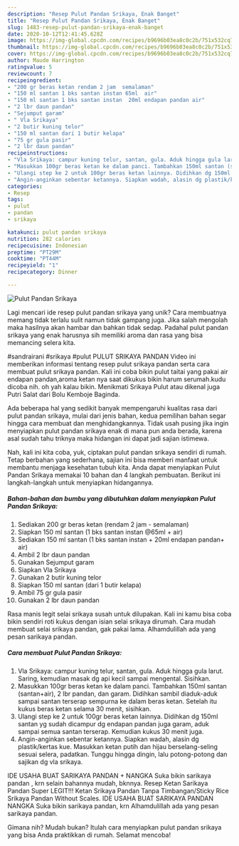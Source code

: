 ```yaml
---
description: "Resep Pulut Pandan Srikaya, Enak Banget"
title: "Resep Pulut Pandan Srikaya, Enak Banget"
slug: 1483-resep-pulut-pandan-srikaya-enak-banget
date: 2020-10-12T12:41:45.628Z
image: https://img-global.cpcdn.com/recipes/b9696b03ea8c0c2b/751x532cq70/pulut-pandan-srikaya-foto-resep-utama.jpg
thumbnail: https://img-global.cpcdn.com/recipes/b9696b03ea8c0c2b/751x532cq70/pulut-pandan-srikaya-foto-resep-utama.jpg
cover: https://img-global.cpcdn.com/recipes/b9696b03ea8c0c2b/751x532cq70/pulut-pandan-srikaya-foto-resep-utama.jpg
author: Maude Harrington
ratingvalue: 5
reviewcount: 7
recipeingredient:
- "200 gr beras ketan rendam 2 jam  semalaman"
- "150 ml santan 1 bks santan instan 65ml  air"
- "150 ml santan 1 bks santan instan  20ml endapan pandan air"
- "2 lbr daun pandan"
- "Sejumput garam"
- " Vla Srikaya"
- "2 butir kuning telor"
- "150 ml santan dari 1 butir kelapa"
- "75 gr gula pasir"
- "2 lbr daun pandan"
recipeinstructions:
- "Vla Srikaya: campur kuning telur, santan, gula. Aduk hingga gula larut. Saring, kemudian masak dg api kecil sampai mengental. Sisihkan."
- "Masukkan 100gr beras ketan ke dalam panci. Tambahkan 150ml santan (santan+air), 2 lbr pandan, dan garam. Didihkan sambil diaduk-aduk sampai santan terserap sempurna ke dalam beras ketan. Setelah itu kukus beras ketan selama 30 menit, sisihkan."
- "Ulangi step ke 2 untuk 100gr beras ketan lainnya. Didihkan dg 150ml santan yg sudah dicampur dg endapan pandan juga garam, aduk sampai semua santan terserap. Kemudian kukus 30 menit juga."
- "Angin-anginkan sebentar ketannya. Siapkan wadah, alasin dg plastik/kertas kue. Masukkan ketan putih dan hijau berselang-seling sesuai selera, padatkan. Tunggu hingga dingin, lalu potong-potong dan sajikan dg vla srikaya."
categories:
- Resep
tags:
- pulut
- pandan
- srikaya

katakunci: pulut pandan srikaya 
nutrition: 282 calories
recipecuisine: Indonesian
preptime: "PT29M"
cooktime: "PT44M"
recipeyield: "1"
recipecategory: Dinner

---
```



![Pulut Pandan Srikaya](https://img-global.cpcdn.com/recipes/b9696b03ea8c0c2b/751x532cq70/pulut-pandan-srikaya-foto-resep-utama.jpg)

Lagi mencari ide resep pulut pandan srikaya yang unik? Cara membuatnya memang tidak terlalu sulit namun tidak gampang juga. Jika salah mengolah maka hasilnya akan hambar dan bahkan tidak sedap. Padahal pulut pandan srikaya yang enak harusnya sih memiliki aroma dan rasa yang bisa memancing selera kita.

#sandrairani #srikaya #pulut PULUT SRIKAYA PANDAN Video ini memberikan informasi tentang resep pulut srikaya pandan serta cara membuat pulut srikaya pandan. Kali ini coba bikin pulut taitai yang pakai air endapan pandan,aroma ketan nya saat dikukus bikin harum serumah.kudu dicoba nih. oh yah kalau bikin. Menikmati Srikaya Pulut atau dikenal juga Putri Salat dari Bolu Kemboje Baginda.

Ada beberapa hal yang sedikit banyak mempengaruhi kualitas rasa dari pulut pandan srikaya, mulai dari jenis bahan, kedua pemilihan bahan segar hingga cara membuat dan menghidangkannya. Tidak usah pusing jika ingin menyiapkan pulut pandan srikaya enak di mana pun anda berada, karena asal sudah tahu triknya maka hidangan ini dapat jadi sajian istimewa.


Nah, kali ini kita coba, yuk, ciptakan pulut pandan srikaya sendiri di rumah. Tetap berbahan yang sederhana, sajian ini bisa memberi manfaat untuk membantu menjaga kesehatan tubuh kita. Anda dapat menyiapkan Pulut Pandan Srikaya memakai 10 bahan dan 4 langkah pembuatan. Berikut ini langkah-langkah untuk menyiapkan hidangannya.

<!--inarticleads1-->

##### Bahan-bahan dan bumbu yang dibutuhkan dalam menyiapkan Pulut Pandan Srikaya:

1. Sediakan 200 gr beras ketan (rendam 2 jam - semalaman)
1. Siapkan 150 ml santan (1 bks santan instan @65ml + air)
1. Sediakan 150 ml santan (1 bks santan instan + 20ml endapan pandan+ air)
1. Ambil 2 lbr daun pandan
1. Gunakan Sejumput garam
1. Siapkan  Vla Srikaya
1. Gunakan 2 butir kuning telor
1. Siapkan 150 ml santan (dari 1 butir kelapa)
1. Ambil 75 gr gula pasir
1. Gunakan 2 lbr daun pandan


Rasa manis legit selai srikaya susah untuk dilupakan. Kali ini kamu bisa coba bikin sendiri roti kukus dengan isian selai srikaya dirumah. Cara mudah membuat selai srikaya pandan, gak pakai lama. Alhamdulillah ada yang pesan sarikaya pandan. 

<!--inarticleads2-->

##### Cara membuat Pulut Pandan Srikaya:

1. Vla Srikaya: campur kuning telur, santan, gula. Aduk hingga gula larut. Saring, kemudian masak dg api kecil sampai mengental. Sisihkan.
1. Masukkan 100gr beras ketan ke dalam panci. Tambahkan 150ml santan (santan+air), 2 lbr pandan, dan garam. Didihkan sambil diaduk-aduk sampai santan terserap sempurna ke dalam beras ketan. Setelah itu kukus beras ketan selama 30 menit, sisihkan.
1. Ulangi step ke 2 untuk 100gr beras ketan lainnya. Didihkan dg 150ml santan yg sudah dicampur dg endapan pandan juga garam, aduk sampai semua santan terserap. Kemudian kukus 30 menit juga.
1. Angin-anginkan sebentar ketannya. Siapkan wadah, alasin dg plastik/kertas kue. Masukkan ketan putih dan hijau berselang-seling sesuai selera, padatkan. Tunggu hingga dingin, lalu potong-potong dan sajikan dg vla srikaya.


IDE USAHA BUAT SARIKAYA PANDAN + NANGKA Suka bikin sarikaya pandan , krn selain bahannya mudah, bknnya. Resep Ketan Sarikaya Pandan Super LEGIT!!! Ketan Srikaya Pandan Tanpa Timbangan/Sticky Rice Srikaya Pandan Without Scales. IDE USAHA BUAT SARIKAYA PANDAN NANGKA Suka bikin sarikaya pandan, krn Alhamdulillah ada yang pesan sarikaya pandan. 

Gimana nih? Mudah bukan? Itulah cara menyiapkan pulut pandan srikaya yang bisa Anda praktikkan di rumah. Selamat mencoba!
